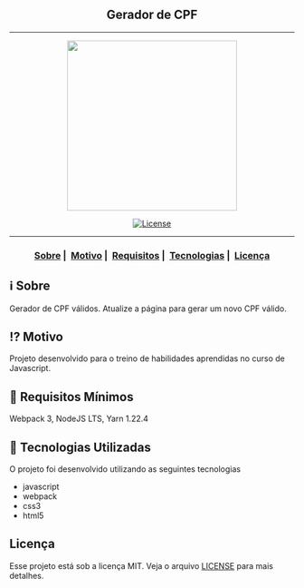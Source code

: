 <h2 align="center">Gerador de CPF</h2>

___


<p align="center">
  <img src="https://i.imgur.com/ogp1u4L.jpg" width="300" heigth="300">
</p>


<p align="center">
  <a href="LICENSE">
    <img alt="License" src="https://img.shields.io/badge/license-MIT-%23F8952D">
  </a>
</p>

___

<h3 align="center">
  <a href="#information_source-sobre">Sobre</a>&nbsp;|&nbsp;
  <a href="#interrobang-motivo">Motivo</a>&nbsp;|&nbsp;
  <a href="#seedling-requisitos-mínimos">Requisitos</a>&nbsp;|&nbsp;
  <a href="#rocket-tecnologias-utilizadas">Tecnologias</a>&nbsp;|&nbsp;
  <a href="#licença">Licença</a>
</h3>

## :information_source: Sobre

Gerador de CPF válidos. Atualize a página para gerar um novo CPF válido.

## :interrobang: Motivo

Projeto desenvolvido para o treino de habilidades aprendidas no curso de Javascript.

## :seedling: Requisitos Mínimos

Webpack 3, NodeJS LTS, Yarn 1.22.4

## :rocket: Tecnologias Utilizadas 

O projeto foi desenvolvido utilizando as seguintes tecnologias

- javascript
- webpack
- css3
- html5


## Licença 

Esse projeto está sob a licença MIT. Veja o arquivo [LICENSE](LICENSE) para mais detalhes.
